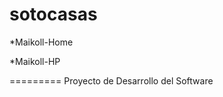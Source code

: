 sotocasas
=========
   *Maikoll-Home
   
   *Maikoll-HP
   
=========
Proyecto de Desarrollo del Software